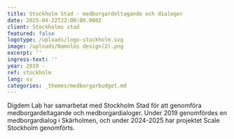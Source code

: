 ```yaml
---
title: Stockholm Stad - medborgardeltagande och dialoger
date: 2025-04-22T22:00:00.000Z
client: Stockholms stad
featured: false
logotype: /uploads/logo-stockholm.svg
image: /uploads/Namnlös design(2).png
excerpt: ''
ingress-text: ''
year: 2019 -
ref: stockholm
lang: sv
categories: _themes/medborgarbudget.md
---
```


Digdem Lab har samarbetat med Stockholm Stad för att genomföra medborgardeltagande och medborgardialoger. Under 2019 genomfördes en medborgardialog i Skärholmen, och under 2024-2025 har projektet Scale Stockholm genomförts.
